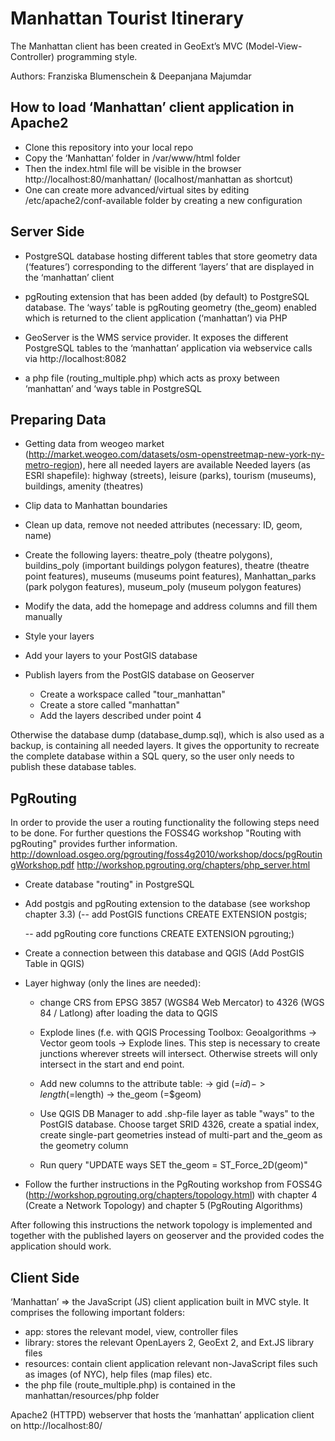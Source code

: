 # Manhattan Tourist Itinerary

The Manhattan client has been created in GeoExt’s MVC (Model-View-Controller) programming style.

Authors: Franziska Blumenschein & Deepanjana Majumdar

## How to load ‘Manhattan’ client application in Apache2

- Clone this repository into your local repo
- Copy the ‘Manhattan’ folder in /var/www/html folder
- Then the index.html file will be visible in the browser http://localhost:80/manhattan/ (localhost/manhattan as shortcut)
- One can create more advanced/virtual sites by editing /etc/apache2/conf-available folder by creating a new configuration

## Server Side

- PostgreSQL database hosting different tables that store geometry data (‘features’) corresponding to the different ‘layers’ that are displayed in the ‘manhattan’ client

- pgRouting extension that has been added (by default) to PostgreSQL database. The ‘ways’ table is pgRouting geometry (the_geom) enabled which is returned to the client application (‘manhattan’) via PHP

- GeoServer is the WMS service provider. It exposes the different PostgreSQL tables to the ‘manhattan’ application via webservice calls via http://localhost:8082

- a php file (routing_multiple.php) which acts as proxy between ‘manhattan’ and ‘ways
 table in PostgreSQL

## Preparing Data

- Getting data from weogeo market (http://market.weogeo.com/datasets/osm-openstreetmap-new-york-ny-metro-region), here all needed layers are available
   Needed layers (as ESRI shapefile): highway (streets), leisure (parks), tourism (museums), buildings, amenity (theatres)
   
- Clip data to Manhattan boundaries

- Clean up data, remove not needed attributes (necessary: ID, geom, name)

- Create the following layers: theatre_poly (theatre polygons), buildins_poly (important buildings polygon features), theatre (theatre point features), 
   museums (museums point features), Manhattan_parks (park polygon features), museum_poly (museum polygon features)
   
- Modify the data, add the homepage and address columns and fill them manually

- Style your layers

- Add your layers to your PostGIS database

- Publish layers from the PostGIS database on Geoserver
	- Create a workspace called "tour_manhattan"
	- Create a store called "manhattan"
	- Add the layers described under point 4

Otherwise the database dump (database_dump.sql), which is also used as a backup, is containing all needed layers. It gives the opportunity to recreate the complete database within a SQL query, so the user only needs to publish these database tables.

## PgRouting

In order to provide the user a routing functionality the following steps need to be done. For further questions the FOSS4G workshop "Routing with pgRouting" provides
further information.
http://download.osgeo.org/pgrouting/foss4g2010/workshop/docs/pgRoutingWorkshop.pdf
http://workshop.pgrouting.org/chapters/php_server.html

- Create database "routing" in PostgreSQL 

- Add postgis and pgRouting extension to the database (see workshop chapter 3.3)
  (-- add PostGIS functions
	CREATE EXTENSION postgis;

	-- add pgRouting core functions
	CREATE EXTENSION pgrouting;)

- Create a connection between this database and QGIS (Add PostGIS Table in QGIS)

- Layer highway (only the lines are needed):

	- change CRS from EPSG 3857 (WGS84 Web Mercator) to 4326 (WGS 84 / Latlong) after loading the data to QGIS
	
	- Explode lines (f.e. with QGIS Processing Toolbox: Geoalgorithms -> Vector geom tools -> Explode lines. 
	  This step is necessary to create junctions wherever streets will intersect. Otherwise streets will only intersect in the start and end point.
	  
	- Add new columns to the attribute table: -> gid (=$id)
						  -> length (=$length)
						  -> the_geom (=$geom)
	
    - Use QGIS DB Manager to add .shp-file layer as table "ways" to the PostGIS database. Choose target SRID 4326, create a spatial index, create single-part geometries 
	  instead of multi-part and the_geom as the geometry column
	  
	- Run query "UPDATE ways SET the_geom = ST_Force_2D(geom)"

- Follow the further instructions in the PgRouting workshop from FOSS4G (http://workshop.pgrouting.org/chapters/topology.html) with chapter 4 (Create a Network Topology)
  and chapter 5 (PgRouting Algorithms)
  
After following this instructions the network topology is implemented and together with the published layers on geoserver and the provided codes the application 
should work.

## Client Side

‘Manhattan’ => the JavaScript (JS) client application built in MVC style. It comprises the following important folders:

- app: stores the relevant model, view, controller files
- library: stores the relevant OpenLayers 2, GeoExt 2, and Ext.JS library files
- resources: contain client application relevant non-JavaScript files such as images (of NYC), help files (map files) etc.
- the php file (route_multiple.php) is contained in the manhattan/resources/php folder

Apache2 (HTTPD) webserver that hosts the ‘manhattan’ application client on http://localhost:80/ 

